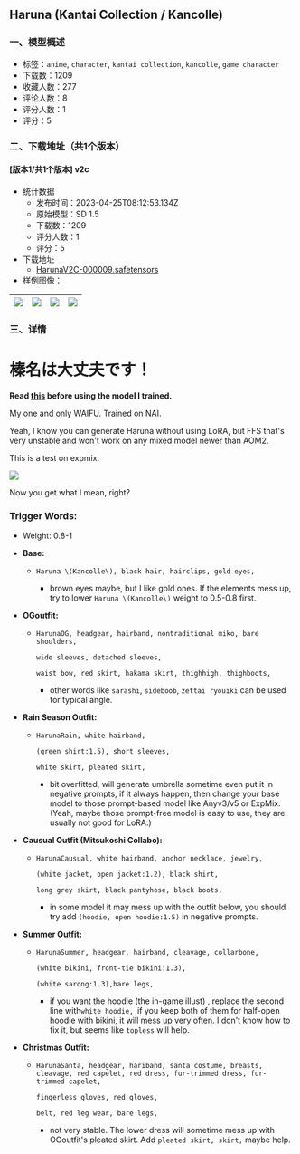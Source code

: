 ## Haruna (Kantai Collection / Kancolle)
### 一、模型概述

- 标签：`anime`, `character`, `kantai collection`, `kancolle`, `game character`
- 下载数：1209
- 收藏人数：277
- 评论人数：8
- 评分人数：1
- 评分：5

### 二、下载地址（共1个版本）

#### [版本1/共1个版本] v2c

- 统计数据
  - 发布时间：2023-04-25T08:12:53.134Z
  - 原始模型：SD 1.5
  - 下载数：1209
  - 评分人数：1
  - 评分：5
- 下载地址
  - [HarunaV2C-000009.safetensors](https://civitai.com/api/download/models/52143)
- 样例图像：

| <img src="https://image.civitai.com/xG1nkqKTMzGDvpLrqFT7WA/9866dd46-a3b6-461e-8e02-b2af9e058a00/width=450/595739.jpeg" /> | <img src="https://image.civitai.com/xG1nkqKTMzGDvpLrqFT7WA/c963e4ca-0ce4-4afb-2981-5af273f0b400/width=450/562211.jpeg" /> | <img src="https://image.civitai.com/xG1nkqKTMzGDvpLrqFT7WA/52e1f046-1179-4e92-7982-780d6e3abe00/width=450/562681.jpeg" /> | <img src="https://image.civitai.com/xG1nkqKTMzGDvpLrqFT7WA/e4fdcbaf-4628-464e-c2b8-c16f7f27da00/width=450/562323.jpeg" /> |
| ---- | ---- | ---- | ---- |


### 三、详情
<h1><strong>榛名は大丈夫です！</strong></h1><p><strong>Read </strong><a target="_blank" rel="ugc" href="https://www.pixiv.net/artworks/106439383"><strong>this</strong></a><strong> before using the model I trained.</strong></p><p>My one and only WAIFU. Trained on NAI.</p><p>Yeah, I know you can generate Haruna without using LoRA, but FFS that's very unstable and won't work on any mixed model newer than AOM2.</p><p>This is a test on expmix:</p><img src="https://imagecache.civitai.com/xG1nkqKTMzGDvpLrqFT7WA/439026a3-8eb6-4ba7-92e7-c8bb25c48200/width=525/439026a3-8eb6-4ba7-92e7-c8bb25c48200.jpeg" /><p>Now you get what I mean, right?</p><p></p><h3>Trigger Words:</h3><ul><li><p>Weight: 0.8-1</p></li><li><p><strong>Base:</strong></p><ul><li><p><code>Haruna \(Kancolle\), black hair, hairclips, gold eyes,</code></p><ul><li><p>brown eyes maybe, but I like gold ones. If the elements mess up, try to lower <code>Haruna \(Kancolle\)</code> weight to 0.5-0.8 first.</p><p></p></li></ul></li></ul></li><li><p><strong>OGoutfit:</strong></p><ul><li><p><code>HarunaOG, headgear, hairband, nontraditional miko, bare shoulders,</code></p><p><code>wide sleeves, detached sleeves,</code></p><p><code>waist bow, red skirt, hakama skirt, thighhigh, thighboots,</code></p><ul><li><p>other words like <code>sarashi</code>, <code>sideboob</code>, <code>zettai ryouiki</code> can be used for typical angle.</p><p></p></li></ul></li></ul></li><li><p><strong>Rain Season Outfit:</strong></p><ul><li><p><code>HarunaRain, white hairband,</code></p><p><code>(green shirt:1.5), short sleeves,</code></p><p><code>white skirt, pleated skirt,</code></p><ul><li><p>bit overfitted, will generate umbrella sometime even put it in negative prompts, if it always happen, then change your base model to those prompt-based model like Anyv3/v5 or ExpMix. (Yeah, maybe those prompt-free model is easy to use, they are usually not good for LoRA.)</p><p></p></li></ul></li></ul></li><li><p><strong>Causual Outfit (Mitsukoshi Collabo):</strong></p><ul><li><p><code>HarunaCausual, white hairband, anchor necklace, jewelry,</code></p><p><code>(white jacket, open jacket:1.2), black shirt,</code></p><p><code>long grey skirt, black pantyhose, black boots,</code></p><ul><li><p>in some model it may mess up with the outfit below, you should try add <code>(hoodie, open hoodie:1.5)</code> in negative prompts.</p><p></p></li></ul></li></ul></li><li><p><strong>Summer Outfit:</strong></p><ul><li><p><code>HarunaSummer, headgear, hairband, cleavage, collarbone,</code></p><p><code>(white bikini, front-tie bikini:1.3),</code></p><p><code>(white sarong:1.3),bare legs,</code></p><ul><li><p>if you want the hoodie (the in-game illust) , replace the second line with<code>white hoodie, </code>if you keep both of them for half-open hoodie with bikini, it will mess up very often. I don't know how to fix it, but seems like <code>topless</code> will help.</p></li></ul></li></ul></li></ul><p></p><ul><li><p><strong>Christmas Outfit:</strong></p><ul><li><p><code>HarunaSanta, headgear, hariband, santa costume, breasts, cleavage, red capelet, red dress, fur-trimmed dress, fur-trimmed capelet,</code></p><p><code>fingerless gloves, red gloves,</code></p><p><code>belt, red leg wear, bare legs,</code></p><ul><li><p>not very stable. The lower dress will sometime mess up with OGoutfit's pleated skirt. Add <code>pleated skirt, skirt,</code> maybe help.</p></li></ul></li></ul></li></ul>